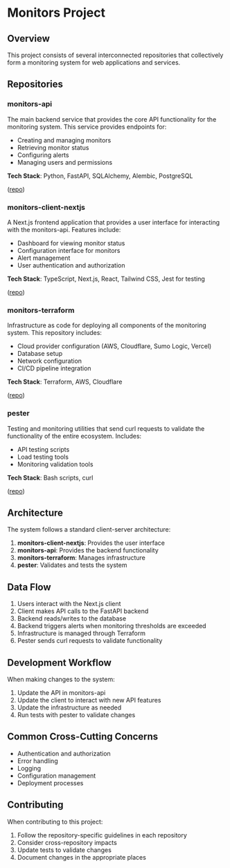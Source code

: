 # Monitors Project

## Overview

This project consists of several interconnected repositories that collectively form a monitoring system for web applications and services.

## Repositories

### monitors-api 

The main backend service that provides the core API functionality for the monitoring system. This service provides endpoints for:
- Creating and managing monitors
- Retrieving monitor status
- Configuring alerts
- Managing users and permissions

**Tech Stack**: Python, FastAPI, SQLAlchemy, Alembic, PostgreSQL

([repo](https://github.com/gotoplanb/monitors-api))

### monitors-client-nextjs

A Next.js frontend application that provides a user interface for interacting with the monitors-api. Features include:
- Dashboard for viewing monitor status
- Configuration interface for monitors
- Alert management
- User authentication and authorization

**Tech Stack**: TypeScript, Next.js, React, Tailwind CSS, Jest for testing

([repo](https://github.com/gotoplanb/monitors-client-nextjs))

### monitors-terraform

Infrastructure as code for deploying all components of the monitoring system. This repository includes:
- Cloud provider configuration (AWS, Cloudflare, Sumo Logic, Vercel)
- Database setup
- Network configuration
- CI/CD pipeline integration

**Tech Stack**: Terraform, AWS, Cloudflare

([repo](https://github.com/gotoplanb/monitors-terraform))

### pester

Testing and monitoring utilities that send curl requests to validate the functionality of the entire ecosystem. Includes:
- API testing scripts
- Load testing tools
- Monitoring validation tools

**Tech Stack**: Bash scripts, curl

([repo](https://github.com/gotoplanb/pester))

## Architecture

The system follows a standard client-server architecture:

1. **monitors-client-nextjs**: Provides the user interface
2. **monitors-api**: Provides the backend functionality
3. **monitors-terraform**: Manages infrastructure
4. **pester**: Validates and tests the system

## Data Flow

1. Users interact with the Next.js client
2. Client makes API calls to the FastAPI backend
3. Backend reads/writes to the database
4. Backend triggers alerts when monitoring thresholds are exceeded
5. Infrastructure is managed through Terraform
6. Pester sends curl requests to validate functionality

## Development Workflow

When making changes to the system:
1. Update the API in monitors-api
2. Update the client to interact with new API features
3. Update the infrastructure as needed
4. Run tests with pester to validate changes

## Common Cross-Cutting Concerns

- Authentication and authorization
- Error handling
- Logging
- Configuration management
- Deployment processes

## Contributing

When contributing to this project:
1. Follow the repository-specific guidelines in each repository
2. Consider cross-repository impacts
3. Update tests to validate changes
4. Document changes in the appropriate places